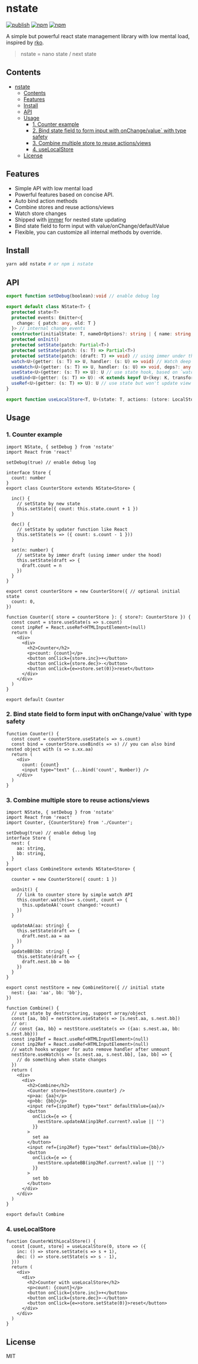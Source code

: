 # nstate

[![publish](https://github.com/zaaack/nstate/actions/workflows/publish.yml/badge.svg)](https://github.com/zaaack/nstate/actions/workflows/publish.yml) [![npm](https://img.shields.io/npm/v/nstate.svg)](https://www.npmjs.com/package/nstate) [![npm](https://img.shields.io/npm/dm/nstate.svg)](https://www.npmjs.com/package/nstate)

A simple but powerful react state management library with low mental load, inspired by [rko](https://github.com/steveruizok/rko).

> nstate = nano state / next state

## Contents

- [nstate](#nstate)
  - [Contents](#contents)
  - [Features](#features)
  - [Install](#install)
  - [API](#api)
  - [Usage](#usage)
    - [1. Counter example](#1-counter-example)
    - [2. Bind state field to form input with onChange/value` with type safety](#2-bind-state-field-to-form-input-with-onchangevalue-with-type-safety)
    - [3. Combine multiple store to reuse actions/views](#3-combine-multiple-store-to-reuse-actionsviews)
    - [4. useLocalStore](#4-uselocalstore)
  - [License](#license)

## Features

* Simple API with low mental load
* Powerful features based on concise API.
* Auto bind action methods
* Combine stores and reuse actions/views
* Watch store changes
* Shipped with [immer](https://immerjs.github.io/immer/) for nested state updating
* Bind state field to form input with value/onChange/defaultValue
* Flexible, you can customize all internal methods by override.


## Install

```sh
yarn add nstate # or npm i nstate
```


## API

```ts
export function setDebug(boolean):void // enable debug log

export default class NState<T> {
  protected state<T>
  protected events: Emitter<{
    change: { patch: any, old: T }
  }> // internal change events
  constructor(initialState: T, nameOrOptions?: string | { name: string, debug: boolean})
  protected onInit()
  protected setState(patch: Partial<T>)
  protected setState(patch: (s: T) => Partial<T>)
  protected setState(patch: (draft: T) => void) // using immer under the hood
  watch<U>(getter: (s: T) => U, handler: (s: U) => void) // Watch deep state change, if getter return a new array(length <= 20) or object, it will be shallow equals
  useWatch<U>(getter: (s: T) => U, handler: (s: U) => void, deps?: any[]) // watch hooks wrapper for auto remove handler after unmount and auto update when deps changes
  useState<U>(getter: (s: T) => U): U // use state hook, based on `watch`, so you can return a new array/object for destructuring.
  useBind<U>(getter: (s: T) => U): <K extends keyof U>(key: K, transformer?: (v: string) => U[K]) // bind state field to form input
  useRef<U>(getter: (s: T) => U): U // use state but won't update view
}

export function useLocalStore<T, U>(state: T, actions: (store: LocalStore<T>) => U): [T, LocalStore<T> & U]
```
## Usage

### 1. Counter example

```tsx
import NState, { setDebug } from 'nstate'
import React from 'react'

setDebug(true) // enable debug log

interface Store {
  count: number
}
export class CounterStore extends NState<Store> {

  inc() {
    // setState by new state
    this.setState({ count: this.state.count + 1 })
  }

  dec() {
    // setState by updater function like React
    this.setState(s => ({ count: s.count - 1 }))
  }

  set(n: number) {
    // setState by immer draft (using immer under the hood)
    this.setState(draft => {
      draft.count = n
    })
  }
}

export const counterStore = new CounterStore({ // optional initial state
  count: 0,
})

function Counter({ store = counterStore }: { store?: CounterStore }) {
  const count = store.useState(s => s.count)
  const inpRef = React.useRef<HTMLInputElement>(null)
  return (
    <div>
      <div>
        <h2>Counter</h2>
        <p>count: {count}</p>
        <button onClick={store.inc}>+</button>
        <button onClick={store.dec}>-</button>
        <button onClick={e=>store.set(0)}>reset</button>
      </div>
    </div>
  )
}

export default Counter
```


### 2. Bind state field to form input with onChange/value` with type safety

```tsx
function Counter() {
  const count = counterStore.useState(s => s.count)
  const bind = counterStore.useBind(s => s) // you can also bind nested object with (s => s.xx.aa)
  return (
    <div>
      count: {count}
      <input type="text" {...bind('count', Number)} />
    </div>
  )
}

```

### 3. Combine multiple store to reuse actions/views

```tsx
import NState, { setDebug } from 'nstate'
import React from 'react'
import Counter, {CounterStore} from './Counter';

setDebug(true) // enable debug log
interface Store {
  nest: {
    aa: string,
    bb: string,
  }
}
export class CombineStore extends NState<Store> {

  counter = new CounterStore({ count: 1 })

  onInit() {
    // link to counter store by simple watch API
    this.counter.watch(s=> s.count, count => {
      this.updateAA('count changed:'+count)
    })
  }

  updateAA(aa: string) {
    this.setState(draft => {
      draft.nest.aa = aa
    })
  }
  updateBB(bb: string) {
    this.setState(draft => {
      draft.nest.bb = bb
    })
  }
}

export const nestStore = new CombineStore({ // initial state
  nest: {aa: 'aa', bb: 'bb'},
})

function Combine() {
  // use state by destructuring, support array/object
  const [aa, bb] = nestStore.useState(s => [s.nest.aa, s.nest.bb])
  // or:
  // const {aa, bb} = nestStore.useState(s => ({aa: s.nest.aa, bb: s.nest.bb}))
  const inp1Ref = React.useRef<HTMLInputElement>(null)
  const inp2Ref = React.useRef<HTMLInputElement>(null)
  // watch hooks wrapper for auto remove handler after unmount
  nestStore.useWatch(s => [s.nest.aa, s.nest.bb], [aa, bb] => {
    // do something when state changes
  })
  return (
    <div>
      <div>
        <h2>Combine</h2>
        <Counter store={nestStore.counter} />
        <p>aa: {aa}</p>
        <p>bb: {bb}</p>
        <input ref={inp1Ref} type="text" defaultValue={aa}/>
        <button
          onClick={e => {
            nestStore.updateAA(inp1Ref.current?.value || '')
          }}
        >
          set aa
        </button>
        <input ref={inp2Ref} type="text" defaultValue={bb}/>
        <button
          onClick={e => {
            nestStore.updateBB(inp2Ref.current?.value || '')
          }}
        >
          set bb
        </button>
      </div>
    </div>
  )
}

export default Combine
```

### 4. useLocalStore

```tsx
function CounterWithLocalStore() {
  const [count, store] = useLocalStore(0, store => ({
    inc: () => store.setState(s => s + 1),
    dec: () => store.setState(s => s - 1),
  }))
  return (
    <div>
      <div>
        <h2>Counter with useLocalStore</h2>
        <p>count: {count}</p>
        <button onClick={store.inc}>+</button>
        <button onClick={store.dec}>-</button>
        <button onClick={e=>store.setState(0)}>reset</button>
      </div>
    </div>
  )
}
```

## License

MIT
